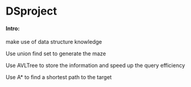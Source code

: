 # DSproject

#### Intro:
make use of data structure knowledge

Use union find set to generate the maze 

Use AVLTree to store the information and speed up the query efficiency

Use A* to find a shortest path to the target


